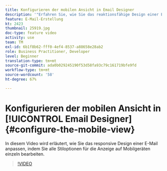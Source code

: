 ```yaml
---
title: Konfigurieren der mobilen Ansicht in Email Designer
description: '"Erfahren Sie, wie Sie das reaktionsfähige Design einer E-Mail optimieren können, indem Sie alle Stiloptionen für die Anzeige auf Mobilgeräten separat bearbeiten."'
feature: E-Mail-Erstellung
kt: 2423
thumbnail: 25919.jpg
doc-type: feature video
activity: use
team: TM
exl-id: 6b1f8b62-fff0-4ef4-8537-a88658e28ab2
role: Business Practitioner, Developer
level: Beginner
translation-type: tm+mt
source-git-commit: ada0b029245190f53d58fa93c79c161719bfe9fd
workflow-type: tm+mt
source-wordcount: '58'
ht-degree: 67%

---
```


# Konfigurieren der mobilen Ansicht in [!UICONTROL Email Designer] {#configure-the-mobile-view}

In diesem Video wird erläutert, wie Sie das responsive Design einer E-Mail anpassen, indem Sie alle Stiloptionen für die Anzeige auf Mobilgeräten einzeln bearbeiten.

>[!VIDEO](https://video.tv.adobe.com/v/25919?quality=12)
